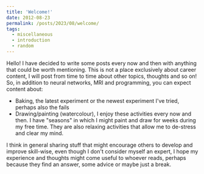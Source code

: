 ```yaml
---
title: 'Welcome!'
date: 2012-08-23
permalink: /posts/2023/08/welcome/
tags:
  - miscellaneous
  - introduction
  - random
---
```


Hello! I have decided to write some posts every now and then with anything that could be worth mentioning.
This is not a place exclusively about career content, I will post from time to time about other topics,
thoughts and so on! So, in addition to neural networks, MRI and programming, you can expect content about:

- Baking, the latest experiment or the newest experiment I've tried, perhaps also the fails
- Drawing/painting (watercolour), I enjoy these activities every now and then. I have "seasons" in which I might 
paint and draw for weeks during my free time. They are also relaxing activities that allow me to de-stress and 
clear my mind.

I think in general sharing stuff that might encourage others to develop and improve skill-wise, even though I don't
consider myself an expert, I hope my experience and thoughts might come useful to whoever reads, perhaps because
they find an answer, some advice or maybe just a break.